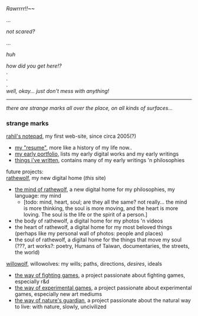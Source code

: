 *Rawrrrr!!~~*

...

*not scared?*

...

*huh*

*how did you get here!?*  
.  
.  
.  
*well, okay... just don't mess with anything!*
- - -

*there are strange marks all over the place, on all kinds of surfaces...*
### strange marks 

[rahil's notepad](https://rahilpatel.com), my first web-site, since circa 2005(?)  
  - [my "resume"](https://rahilpatel.com/resume), more like a history of my life now..
  - [my early portfolio](https://rahilpatel.com/portfolio), lists my early digital works and my early writings
  - [things i've written](https://rahilptel.com/blog/things-ive-written), contains many of my early writings 'n philosophies

future projects:  
[rathewolf](https://rathewolf.com), my new digital home (*this* site)
  - [the mind of rathewolf](https://mind.rathewolf.com), a new digital home for my philosophies, my language: my mind  
    - [todo: mind, heart, soul; are they all the same? not really... the mind is more thinking, the soul is more moving, and the heart is more loving. The soul is the life or the spirit of a person.]
  - the body of rathewolf, a digital home for my photos 'n videos
  - the heart of rathewolf, a digital home for my most beloved things (perhaps like my personal wall of photos: people and places)
  - the soul of rathewolf, a digital home for the things that move my soul (???, art works?: poetry, Humans of Taiwan, documentaries, the streets, the world)

[willowolf](https://willowolf.com), willowolves: my wills; paths, directions, *desires*, ideals
  - [the way of fighting games](https://fighting.willowolf.com), a project passionate about fighting games, especially r&d
  - [the way of experimental games](https://experimental.willowolf.com), a project passionate about experimental games, especially new art mediums  
  - [the way of nature's guardian](https://natural.willowolf.com/), a project passionate about the natural way to live: with nature, slowly, uncivilized  
